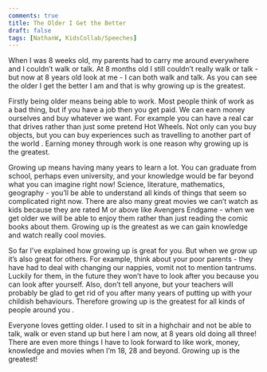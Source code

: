 ```yaml
---
comments: true
title: The Older I Get the Better
draft: false
tags: [NathanW, KidsCollab/Speeches]
---
```


When I was 8 weeks old, my parents had to carry me around everywhere and I couldn’t walk or talk. At 8 months old I still couldn’t really walk or talk - but now at 8 years old look at me - I can both walk and talk. As you can see the older I get the better I am and that is why growing up is the greatest.

Firstly being older means being able to work. Most people think of work as a bad thing, but if you have a job then you get paid. We can earn money ourselves and buy whatever we want. For example you can have a real car that drives rather than just some pretend Hot Wheels. Not only can you buy objects, but you can buy experiences such as travelling to another part of the world . Earning money through work is one reason why growing up is the greatest.

Growing up means having many years to learn a lot. You can graduate from school, perhaps even university, and your knowledge would be far beyond what you can imagine right now! Science, literature, mathematics, geography - you’ll be able to understand all kinds of things that seem so complicated right now.
There are also many great movies we can’t watch as kids because they are rated M or above like Avengers Endgame - when we get older we will be able to enjoy them rather than just reading the comic books about them. Growing up is the greatest as we can gain knowledge and watch really cool movies.

So far I’ve explained how growing up is great for you. But when we grow up it’s also great for others. For example, think about your poor parents - they have had to deal with changing our nappies, vomit not to mention tantrums. Luckily for them, in the future they won’t have to look after you because you can look after yourself. Also, don’t tell anyone, but your teachers will probably be glad to get rid of you after many years of putting up with your childish behaviours. Therefore growing up is the greatest for all kinds of people around you .

Everyone loves getting older. I used to sit in a highchair and not be able to talk, walk or even stand up but here I am now, at 8 years old doing all three! There are even more things I have to look forward to like work, money, knowledge and movies when I’m 18, 28 and beyond. Growing up is the greatest!
